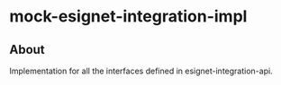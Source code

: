 # mock-esignet-integration-impl

## About

Implementation for all the interfaces defined in esignet-integration-api.